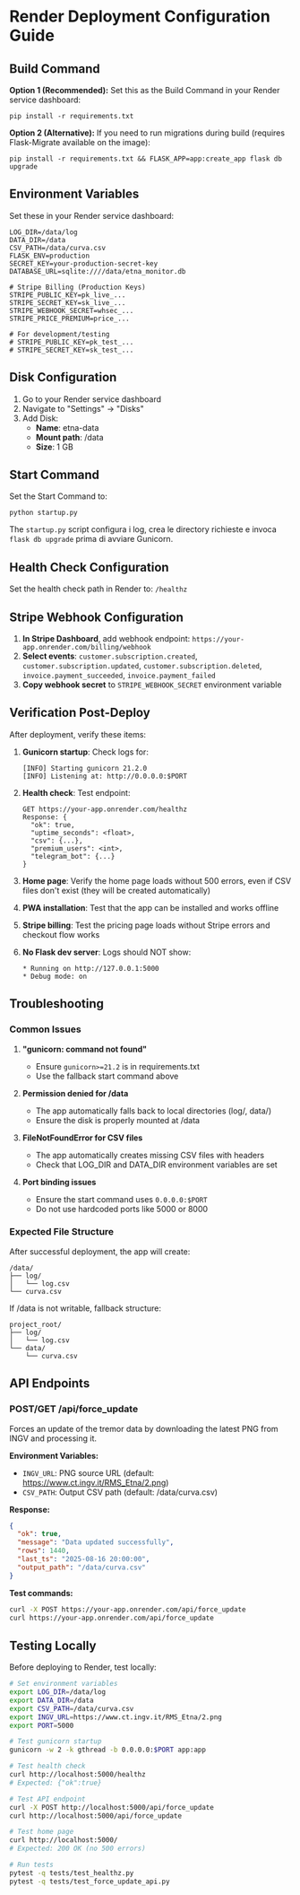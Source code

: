 # Render Deployment Configuration Guide

## Build Command

**Option 1 (Recommended):** Set this as the Build Command in your Render service dashboard:

```
pip install -r requirements.txt
```

**Option 2 (Alternative):** If you need to run migrations during build (requires Flask-Migrate available on the image):

```
pip install -r requirements.txt && FLASK_APP=app:create_app flask db upgrade
```

## Environment Variables

Set these in your Render service dashboard:

```
LOG_DIR=/data/log
DATA_DIR=/data
CSV_PATH=/data/curva.csv
FLASK_ENV=production
SECRET_KEY=your-production-secret-key
DATABASE_URL=sqlite:////data/etna_monitor.db

# Stripe Billing (Production Keys)
STRIPE_PUBLIC_KEY=pk_live_...
STRIPE_SECRET_KEY=sk_live_...
STRIPE_WEBHOOK_SECRET=whsec_...
STRIPE_PRICE_PREMIUM=price_...

# For development/testing
# STRIPE_PUBLIC_KEY=pk_test_...
# STRIPE_SECRET_KEY=sk_test_...
```

## Disk Configuration

1. Go to your Render service dashboard
2. Navigate to "Settings" → "Disks"
3. Add Disk:
   - **Name**: etna-data
   - **Mount path**: /data
   - **Size**: 1 GB

## Start Command

Set the Start Command to:
```
python startup.py
```

The `startup.py` script configura i log, crea le directory richieste e invoca `flask db upgrade` prima di avviare Gunicorn.

## Health Check Configuration

Set the health check path in Render to: `/healthz`

## Stripe Webhook Configuration

1. **In Stripe Dashboard**, add webhook endpoint: `https://your-app.onrender.com/billing/webhook`
2. **Select events**: `customer.subscription.created`, `customer.subscription.updated`, `customer.subscription.deleted`, `invoice.payment_succeeded`, `invoice.payment_failed`
3. **Copy webhook secret** to `STRIPE_WEBHOOK_SECRET` environment variable

## Verification Post-Deploy

After deployment, verify these items:

1. **Gunicorn startup**: Check logs for:
   ```
   [INFO] Starting gunicorn 21.2.0
   [INFO] Listening at: http://0.0.0.0:$PORT
   ```

2. **Health check**: Test endpoint:
   ```
   GET https://your-app.onrender.com/healthz
   Response: {
     "ok": true,
     "uptime_seconds": <float>,
     "csv": {...},
     "premium_users": <int>,
     "telegram_bot": {...}
   }
   ```

3. **Home page**: Verify the home page loads without 500 errors, even if CSV files don't exist (they will be created automatically)

4. **PWA installation**: Test that the app can be installed and works offline

5. **Stripe billing**: Test the pricing page loads without Stripe errors and checkout flow works

6. **No Flask dev server**: Logs should NOT show:
   ```
   * Running on http://127.0.0.1:5000
   * Debug mode: on
   ```

## Troubleshooting

### Common Issues

1. **"gunicorn: command not found"**
   - Ensure `gunicorn>=21.2` is in requirements.txt
   - Use the fallback start command above

2. **Permission denied for /data**
   - The app automatically falls back to local directories (log/, data/)
   - Ensure the disk is properly mounted at /data

3. **FileNotFoundError for CSV files**
   - The app automatically creates missing CSV files with headers
   - Check that LOG_DIR and DATA_DIR environment variables are set

4. **Port binding issues**
   - Ensure the start command uses `0.0.0.0:$PORT`
   - Do not use hardcoded ports like 5000 or 8000

### Expected File Structure

After successful deployment, the app will create:
```
/data/
├── log/
│   └── log.csv
└── curva.csv
```

If /data is not writable, fallback structure:
```
project_root/
├── log/
│   └── log.csv
└── data/
    └── curva.csv
```

## API Endpoints

### POST/GET /api/force_update

Forces an update of the tremor data by downloading the latest PNG from INGV and processing it.

**Environment Variables:**
- `INGV_URL`: PNG source URL (default: https://www.ct.ingv.it/RMS_Etna/2.png)
- `CSV_PATH`: Output CSV path (default: /data/curva.csv)

**Response:**
```json
{
  "ok": true,
  "message": "Data updated successfully",
  "rows": 1440,
  "last_ts": "2025-08-16 20:00:00",
  "output_path": "/data/curva.csv"
}
```

**Test commands:**
```bash
curl -X POST https://your-app.onrender.com/api/force_update
curl https://your-app.onrender.com/api/force_update
```

## Testing Locally

Before deploying to Render, test locally:

```bash
# Set environment variables
export LOG_DIR=/data/log
export DATA_DIR=/data
export CSV_PATH=/data/curva.csv
export INGV_URL=https://www.ct.ingv.it/RMS_Etna/2.png
export PORT=5000

# Test gunicorn startup
gunicorn -w 2 -k gthread -b 0.0.0.0:$PORT app:app

# Test health check
curl http://localhost:5000/healthz
# Expected: {"ok":true}

# Test API endpoint
curl -X POST http://localhost:5000/api/force_update
curl http://localhost:5000/api/force_update

# Test home page
curl http://localhost:5000/
# Expected: 200 OK (no 500 errors)

# Run tests
pytest -q tests/test_healthz.py
pytest -q tests/test_force_update_api.py
```
